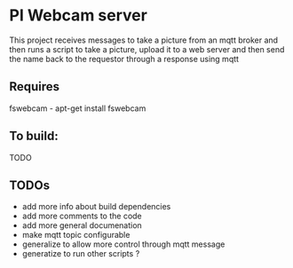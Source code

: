 # PI Webcam server

This project receives messages to take a picture from an mqtt broker
and then runs a script to take a picture, upload it to a web server
and then send the name back to the requestor through a response using
mqtt

## Requires

fswebcam - apt-get install fswebcam


## To build:
TODO

## TODOs
- add more info about build dependencies
- add more comments to the code
- add more general documenation
- make mqtt topic configurable
- generalize to allow more control through mqtt message
- generatize to run other scripts ?
